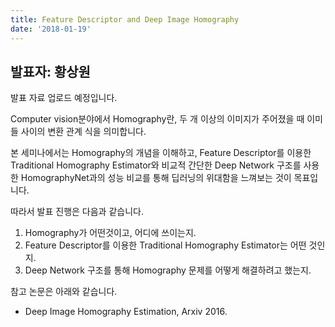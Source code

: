 ```yaml
---
title: Feature Descriptor and Deep Image Homography
date: '2018-01-19'
---
```


## 발표자: 황상원

발표 자료 업로드 예정입니다.

Computer vision분야에서 Homography란, 두 개 이상의 이미지가 주어졌을 때 이미들 사이의 변환 관계 식을 의미합니다.

본 세미나에서는 Homography의 개념을 이해하고, Feature Descriptor를 이용한 Traditional Homography Estimator와 비교적 간단한 Deep Network 구조를 사용한 HomographyNet과의 성능 비교를 통해 딥러닝의 위대함을 느껴보는 것이 목표입니다.

따라서 발표 진행은 다음과 같습니다.

1. Homography가 어떤것이고, 어디에 쓰이는지.
2. Feature Descriptor를 이용한 Traditional Homography Estimator는 어떤 것인지.
3. Deep Network 구조를 통해 Homography 문제를 어떻게 해결하려고 했는지.

참고 논문은 아래와 같습니다.

- Deep Image Homography Estimation, Arxiv 2016.

